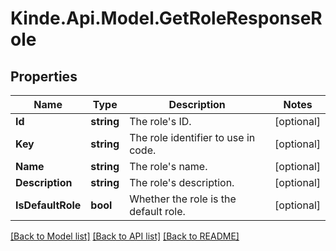 # Kinde.Api.Model.GetRoleResponseRole

## Properties

Name | Type | Description | Notes
------------ | ------------- | ------------- | -------------
**Id** | **string** | The role&#39;s ID. | [optional] 
**Key** | **string** | The role identifier to use in code. | [optional] 
**Name** | **string** | The role&#39;s name. | [optional] 
**Description** | **string** | The role&#39;s description. | [optional] 
**IsDefaultRole** | **bool** | Whether the role is the default role. | [optional] 

[[Back to Model list]](../README.md#documentation-for-models) [[Back to API list]](../README.md#documentation-for-api-endpoints) [[Back to README]](../README.md)

